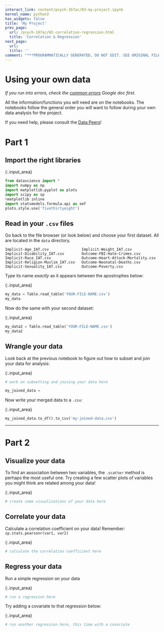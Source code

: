 ```yaml
---
interact_link: content/psych-167ac/03-my-project.ipynb
kernel_name: python3
has_widgets: false
title: 'My Project'
prev_page:
  url: /psych-167ac/02-correlation-regression.html
  title: 'Correlation & Regression'
next_page:
  url: 
  title: ''
comment: "***PROGRAMMATICALLY GENERATED, DO NOT EDIT. SEE ORIGINAL FILES IN /content***"
---
```

# Using your own data

*If you run into errors, check the [common errors](https://docs.google.com/document/d/1-LUvfYYI5UtjYiZerCGIBNgzkaJHNxl4530tgh37uYs/edit?usp=sharing) Google doc first.*

All the information/functions you will need are on the notebooks. The notebooks follow the general order you will want to follow during your own data analysis for the project.

If you need help, please consult the [Data Peers](https://data.berkeley.edu/education/data-science-community)!

# Part 1

## Import the right libraries



{:.input_area}
```python
from datascience import *
import numpy as np
import matplotlib.pyplot as plots
import scipy as sp
%matplotlib inline
import statsmodels.formula.api as smf
plots.style.use('fivethirtyeight')
```


## Read in your `.csv` files

Go back to the file browser (or look below) and choose your first dataset. All are located in the `data` directory.

```
Implicit-Age_IAT.csv               Implicit-Weight_IAT.csv
Implicit-Disability_IAT.csv        Outcome-FBI-Hate-Crimes.csv
Implicit-Race_IAT.csv              Outcome-Heart-Attack-Mortality.csv
Implicit-Religion-Muslim_IAT.csv   Outcome-Neonatal-Deaths.csv
Implicit-Sexuality_IAT.csv         Outcome-Poverty.csv
```

Type its name *exactly* as it appears between the apostrophes below:



{:.input_area}
```python
my_data = Table.read_table('YOUR-FILE-NAME.csv')
my_data
```


Now do the same with your second dataset:



{:.input_area}
```python
my_data2 = Table.read_table('YOUR-FILE-NAME.csv')
my_data2
```


## Wrangle your data

Look back at the previous notebook to figure out how to subset and join your data for analysis:



{:.input_area}
```python
# work on subsetting and joining your data here

my_joined_data = 
```


Now write your merged data to a `.csv`:



{:.input_area}
```python
my_joined_data.to_df().to_csv('my-joined-data.csv')
```


---

# Part 2

## Visualize your data

To find an association between two variables, the `.scatter` method is perhaps the most useful one. 
Try creating a few scatter plots of variables you might think are related among your data!



{:.input_area}
```python
# create some visualizations of your data here


```


## Correlate your data

Calculate a correlation coefficient on your data! Remember: `sp.stats.pearsonr(var1, var2)`



{:.input_area}
```python
# calculate the correlation coefficient here


```


## Regress your data

Run a simple regression on your data



{:.input_area}
```python
# run a regression here


```


Try adding a covariate to that regression below:



{:.input_area}
```python
# run another regression here, this time with a covariate


```


<!--

---

***We would also appreciate if you filled out this feedback form regarding the notebook:
https://goo.gl/forms/ADY9TJU3TGKlllyT2***

***Your input allows us to continue improving our educational notebooks!***

---

-->
